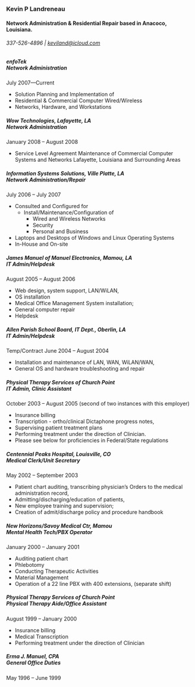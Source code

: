### Kevin P Landreneau 
#### Network Administration & Residential Repair based in Anacoco, Louisiana.
###### 337-526-4896 | keviland@icloud.com
 
 

##### enfoTek<br>_Network Administration_
 July 2007—Current 
- Solution Planning and Implementation of
- Residential & Commercial Computer Wired/Wireless
- Networks, Hardware, and Workstations  


##### Wow Technologies, Lafayette, LA<br>_Network Administration_
January 2008 – August 2008
 - Service Level Agreement Maintenance of
 Commercial Computer Systems and Networks
 Lafayette, Louisiana and Surrounding Areas


##### Information Systems Solutions, Ville Platte, LA<br>_Network Administration/Repair_
July 2006 – July 2007
 - Consulted and Configured for
   - Install/Maintenance/Configuration of
     - Wired and Wireless Networks
     - Security
     - Personal and Business
  - Laptops and Desktops of Windows and Linux Operating Systems
 - In-House and On-site

##### James Manuel of Manuel Electronics, Mamou, LA<br>_IT Admin/Helpdesk_
August 2005 – August 2006
 - Web design, system support, LAN/WiLAN,
 - OS installation
 - Medical Office Management System installation; 
 - General computer repair
 - Helpdesk

##### Allen Parish School Board, IT Dept., Oberlin, LA<br>_IT Admin/Helpdesk_
Temp/Contract
June 2004 – August 2004
 - Installation and maintenance of LAN, WAN, WiLAN/WAN,
 - General OS and hardware troubleshooting and repair

##### Physical Therapy Services of Church Point<br>_IT Admin, Clinic Assistant_
October 2003 – August 2005 (second of two instances with this employer)
 - Insurance billing 
 - Transcription - ortho/clinical Dictaphone progress notes,
 - Supervising patient treatment plans
 - Performing treatment under the direction of Clinician. 
 - Please see below for proficiencies in Federal/State regulations


##### Centennial Peaks Hospital, Louisville, CO<br>_Medical Clerk/Unit Secretary_
May 2002 – September 2003
 - Patient chart auditing, transcribing physician’s
   Orders to the medical administration record,
 - Admitting/discharging/education of patients,
 - New employee training and supervision;
 - Creation of admit/discharge policy and procedure handbook

##### New Horizons/Savoy Medical Ctr, Mamou<br>Mental Health Tech/PBX Operator
January 2000 – January 2001
 - Auditing patient chart
 - Phlebotomy
 - Conducting Therapeutic Activities
 - Material Management
 - Operation of a 22 line PBX with 400 extensions, (separate shift)

##### Physical Therapy Services of Church Point<br>_Physical Therapy Aide/Office Assistant_
August 1999 – January 2000
 - Insurance billing
 - Medical Transcription
 - Performing treatment under the direction of
Clinician

##### Erma J. Manuel, CPA<br>_General Office Duties_
May 1996 – June 1999
